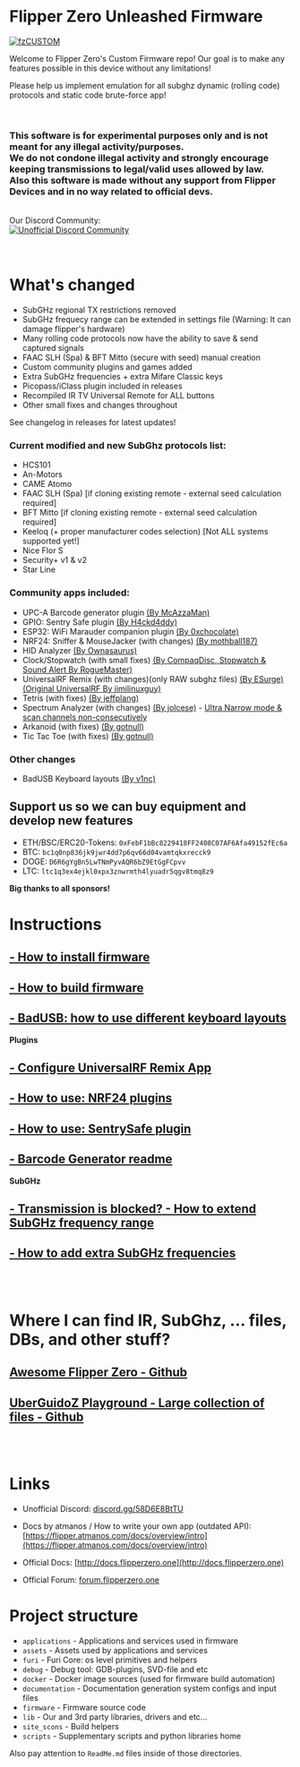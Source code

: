 # Flipper Zero Unleashed Firmware

<a href="https://ibb.co/wQ12PVc"><img src="https://i.ibb.co/wQ12PVc/fzCUSTOM.png" alt="fzCUSTOM" border="0"></a>

Welcome to Flipper Zero's Custom Firmware repo!
Our goal is to make any features possible in this device without any limitations! 

Please help us implement emulation for all subghz dynamic (rolling code) protocols and static code brute-force app!

<br>


### This software is for experimental purposes only and is not meant for any illegal activity/purposes. <br> We do not condone illegal activity and strongly encourage keeping transmissions to legal/valid uses allowed by law. <br> Also this software is made without any support from Flipper Devices and in no way related to official devs. 


<br>
Our Discord Community:
<br>
<a href="https://discord.gg/58D6E8BtTU"><img src="https://discordapp.com/api/guilds/937479784148115456/widget.png?style=banner4" alt="Unofficial Discord Community"></a>

<br>
<br>
<br>

# What's changed
* SubGHz regional TX restrictions removed
* SubGHz frequecy range can be extended in settings file (Warning: It can damage flipper's hardware)
* Many rolling code protocols now have the ability to save & send captured signals
* FAAC SLH (Spa) & BFT Mitto (secure with seed) manual creation
* Custom community plugins and games added
* Extra SubGHz frequencies + extra Mifare Classic keys
* Picopass/iClass plugin included in releases
* Recompiled IR TV Universal Remote for ALL buttons
* Other small fixes and changes throughout

See changelog in releases for latest updates!

### Current modified and new SubGhz protocols list:
- HCS101
- An-Motors
- CAME Atomo
- FAAC SLH (Spa) [if cloning existing remote - external seed calculation required]
- BFT Mitto [if cloning existing remote - external seed calculation required]
- Keeloq (+ proper manufacturer codes selection) [Not ALL systems supported yet!]
- Nice Flor S
- Security+ v1 & v2
- Star Line

### Community apps included:

- UPC-A Barcode generator plugin [(By McAzzaMan)](https://github.com/McAzzaMan/flipperzero-firmware/tree/UPC-A_Barcode_Generator/applications/barcode_generator)
- GPIO: Sentry Safe plugin [(By H4ckd4ddy)](https://github.com/H4ckd4ddy/flipperzero-sentry-safe-plugin)
- ESP32: WiFi Marauder companion plugin [(By 0xchocolate)](https://github.com/0xchocolate/flipperzero-firmware-with-wifi-marauder-companion)
- NRF24: Sniffer & MouseJacker (with changes) [(By mothball187)](https://github.com/mothball187/flipperzero-nrf24/tree/main/mousejacker)
- HID Analyzer [(By Ownasaurus)](https://github.com/Ownasaurus/flipperzero-firmware/tree/hid-analyzer/applications/hid_analyzer)
- Clock/Stopwatch (with small fixes) [(By CompaqDisc, Stopwatch & Sound Alert By RogueMaster)](https://github.com/RogueMaster/flipperzero-firmware-wPlugins/blob/unleashed/applications/clock_app/clock_app.c)
- UniversalRF Remix (with changes)(only RAW subghz files) [(By ESurge)(Original UniversalRF By jimilinuxguy)](https://github.com/ESurge/flipperzero-firmware-unirfremix)
- Tetris (with fixes) [(By jeffplang)](https://github.com/jeffplang/flipperzero-firmware/tree/tetris_game/applications/tetris_game)
- Spectrum Analyzer (with changes) [(By jolcese)](https://github.com/jolcese/flipperzero-firmware/tree/spectrum/applications/spectrum_analyzer) - [Ultra Narrow mode & scan channels non-consecutively](https://github.com/theY4Kman/flipperzero-firmware/commits?author=theY4Kman)
- Arkanoid (with fixes) [(By gotnull)](https://github.com/gotnull/flipperzero-firmware-wPlugins)
- Tic Tac Toe (with fixes) [(By gotnull)](https://github.com/gotnull/flipperzero-firmware-wPlugins)

### Other changes

- BadUSB Keyboard layouts [(By v1nc)](https://github.com/v1nc/flipperzero-firmware)

## Support us so we can buy equipment and develop new features
* ETH/BSC/ERC20-Tokens: `0xFebF1bBc8229418FF2408C07AF6Afa49152fEc6a`
* BTC: `bc1q0np836jk9jwr4dd7p6qv66d04vamtqkxrecck9`
* DOGE: `D6R6gYgBn5LwTNmPyvAQR6bZ9EtGgFCpvv`
* LTC: `ltc1q3ex4ejkl0xpx3znwrmth4lyuadr5qgv8tmq8z9`

**Big thanks to all sponsors!**

# Instructions
## [- How to install firmware](https://github.com/Eng1n33r/flipperzero-firmware/blob/dev/documentation/HowToInstall.md)

## [- How to build firmware](https://github.com/Eng1n33r/flipperzero-firmware/blob/dev/documentation/HowToBuild.md)

## [- BadUSB: how to use different keyboard layouts](https://github.com/Eng1n33r/flipperzero-firmware/blob/dev/documentation/BadUSBLayouts.md)

**Plugins**

## [- Configure UniversalRF Remix App](https://github.com/Eng1n33r/flipperzero-firmware/blob/dev/documentation/UniRFRemix.md)

## [- How to use: NRF24 plugins](https://github.com/Eng1n33r/flipperzero-firmware/blob/dev/documentation/NRF24.md)

## [- How to use: SentrySafe plugin](https://github.com/Eng1n33r/flipperzero-firmware/blob/dev/documentation/SentrySafe.md)

## [- Barcode Generator readme](https://github.com/Eng1n33r/flipperzero-firmware/blob/dev/documentation/BarcodeGenerator.md)

**SubGHz**

## [- Transmission is blocked? - How to extend SubGHz frequency range](https://github.com/Eng1n33r/flipperzero-firmware/blob/dev/documentation/DangerousSettings.md)

## [- How to add extra SubGHz frequencies](https://github.com/Eng1n33r/flipperzero-firmware/blob/dev/documentation/SubGHzSettings.md)

<br>
<br>

# Where I can find IR, SubGhz, ... files, DBs, and other stuff?
## [Awesome Flipper Zero - Github](https://github.com/djsime1/awesome-flipperzero)
## [UberGuidoZ Playground - Large collection of files - Github](https://github.com/UberGuidoZ/Flipper)

<br>
<br>

# Links

* Unofficial Discord: [discord.gg/58D6E8BtTU](https://discord.gg/58D6E8BtTU)
* Docs by atmanos / How to write your own app (outdated API): [https://flipper.atmanos.com/docs/overview/intro](https://flipper.atmanos.com/docs/overview/intro)

* Official Docs: [http://docs.flipperzero.one](http://docs.flipperzero.one)
* Official Forum: [forum.flipperzero.one](https://forum.flipperzero.one/)

# Project structure

- `applications`    - Applications and services used in firmware
- `assets`          - Assets used by applications and services
- `furi`            - Furi Core: os level primitives and helpers
- `debug`           - Debug tool: GDB-plugins, SVD-file and etc
- `docker`          - Docker image sources (used for firmware build automation)
- `documentation`   - Documentation generation system configs and input files
- `firmware`        - Firmware source code
- `lib`             - Our and 3rd party libraries, drivers and etc...
- `site_scons`      - Build helpers
- `scripts`         - Supplementary scripts and python libraries home

Also pay attention to `ReadMe.md` files inside of those directories.
